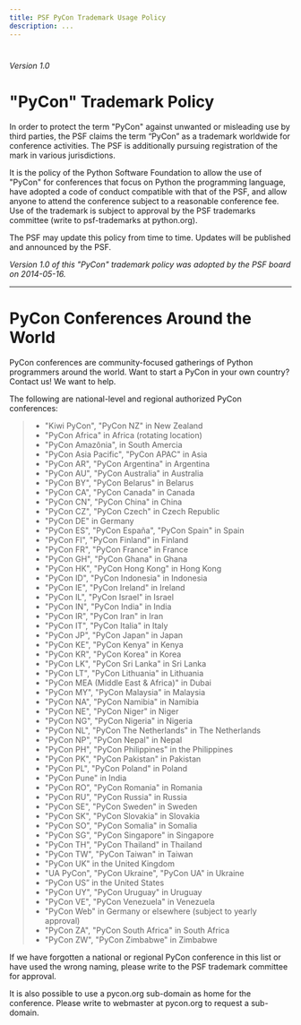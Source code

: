 ```yaml
---
title: PSF PyCon Trademark Usage Policy
description: ...
---
```



# 




*Version 1\.0*



# "PyCon" Trademark Policy


In order to protect the term "PyCon" against unwanted or misleading
use by third parties, the PSF claims the term “PyCon” as a trademark
worldwide for conference activities. The PSF is additionally pursuing
registration of the mark in various jurisdictions.


It is the policy of the Python Software Foundation to allow the use
of "PyCon" for conferences that focus on Python the programming
language, have adopted a code of conduct compatible with that of the
PSF, and allow anyone to attend the conference subject to a
reasonable conference fee. Use of the trademark is subject to
approval by the PSF trademarks committee (write to
psf\-trademarks at python.org).


The PSF may update this policy from time to time. Updates will be
published and announced by the PSF.


*Version 1\.0 of this "PyCon" trademark policy was adopted
by the PSF board on 2014\-05\-16\.*





---



# PyCon Conferences Around the World


PyCon conferences are community\-focused gatherings of Python programmers around the world.
Want to start a PyCon in your own country? Contact us! We want to help.


The following are national\-level and regional authorized PyCon conferences:



> * "Kiwi PyCon", "PyCon NZ" in New Zealand
> * "PyCon Africa" in Africa (rotating location)
> * "PyCon Amazônia", in South Amercia
> * "PyCon Asia Pacific", "PyCon APAC" in Asia
> * "PyCon AR", "PyCon Argentina" in Argentina
> * "PyCon AU", "PyCon Australia" in Australia
> * "PyCon BY", "PyCon Belarus" in Belarus
> * "PyCon CA", "PyCon Canada" in Canada
> * "PyCon CN", "PyCon China" in China
> * "PyCon CZ", "PyCon Czech" in Czech Republic
> * "PyCon DE" in Germany
> * "PyCon ES", "PyCon España", "PyCon Spain" in Spain
> * "PyCon FI", "PyCon Finland" in Finland
> * "PyCon FR", "PyCon France" in France
> * "PyCon GH", "PyCon Ghana" in Ghana
> * "PyCon HK", "PyCon Hong Kong" in Hong Kong
> * "PyCon ID", "PyCon Indonesia" in Indonesia
> * "PyCon IE", "PyCon Ireland" in Ireland
> * "PyCon IL", "PyCon Israel" in Israel
> * "PyCon IN", "PyCon India" in India
> * "PyCon IR", "PyCon Iran" in Iran
> * "PyCon IT", "PyCon Italia" in Italy
> * "PyCon JP", "PyCon Japan" in Japan
> * "PyCon KE", "PyCon Kenya" in Kenya
> * "PyCon KR", "PyCon Korea" in Korea
> * "PyCon LK", "PyCon Sri Lanka" in Sri Lanka
> * "PyCon LT", "PyCon Lithuania" in Lithuania
> * "PyCon MEA (Middle East \& Africa)" in Dubai
> * "PyCon MY", "PyCon Malaysia" in Malaysia
> * "PyCon NA", "PyCon Namibia" in Namibia
> * "PyCon NE", "PyCon Niger" in Niger
> * "PyCon NG", "PyCon Nigeria" in Nigeria
> * "PyCon NL", "PyCon The Netherlands" in The Netherlands
> * "PyCon NP", "PyCon Nepal" in Nepal
> * "PyCon PH", "PyCon Philippines" in the Philippines
> * "PyCon PK", "PyCon Pakistan" in Pakistan
> * "PyCon PL", "PyCon Poland" in Poland
> * "PyCon Pune" in India
> * "PyCon RO", "PyCon Romania" in Romania
> * "PyCon RU", "PyCon Russia" in Russia
> * "PyCon SE", "PyCon Sweden" in Sweden
> * "PyCon SK", "PyCon Slovakia" in Slovakia
> * "PyCon SO", "PyCon Somalia" in Somalia
> * "PyCon SG", "PyCon Singapore" in Singapore
> * "PyCon TH", "PyCon Thailand" in Thailand
> * "PyCon TW", "PyCon Taiwan" in Taiwan
> * "PyCon UK" in the United Kingdom
> * "UA PyCon", "PyCon Ukraine", "PyCon UA" in Ukraine
> * “PyCon US” in the United States
> * "PyCon UY", "PyCon Uruguay" in Uruguay
> * "PyCon VE", "PyCon Venezuela" in Venezuela
> * "PyCon Web" in Germany or elsewhere (subject to yearly approval)
> * "PyCon ZA", "PyCon South Africa" in South Africa
> * "PyCon ZW", "PyCon Zimbabwe" in Zimbabwe


If we have forgotten a national or regional PyCon conference
in this list or have used the wrong naming, please write to
the PSF trademark committee for approval.


It is also possible to use a pycon.org sub\-domain as home
for the conference. Please write to webmaster at pycon.org to
request a sub\-domain.




